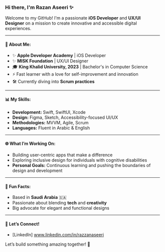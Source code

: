 ### Hi there, I'm **Razan Aseeri** ✨  

Welcome to my GitHub! I'm a passionate **iOS Developer** and **UX/UI Designer** on a mission to create innovative and accessible digital experiences.  

---

#### 🔧 **About Me:**
- ✨ **Apple Developer Academy** | iOS Developer  
- ✨ **MISK Foundation** | UX/UI Designer  
- 🎓 **King Khalid University, 2023** | Bachelor's in Computer Science  
- ⚡ Fast learner with a love for self-improvement and innovation  
- 🛠️ Currently diving into **Scrum practices**  

---

#### 📊 **My Skills:**
- **Development:** Swift, SwiftUI, Xcode
- **Design:** Figma, Sketch, Accessibility-focused UI/UX
- **Methodologies:** MVVM, Agile, Scrum
- **Languages:** Fluent in Arabic & English  

---

#### 🌐 **What I’m Working On:**
- Building user-centric apps that make a difference  
- Exploring inclusive design for individuals with cognitive disabilities  
- **Personal Goals:** Continuous learning and pushing the boundaries of design and development  

---

#### 🔧 **Fun Facts:**
- Based in **Saudi Arabia** 🇸🇦  
- Passionate about blending **tech** and **creativity**  
- Big advocate for elegant and functional designs  

---

#### 🔗 **Let’s Connect!**
- [LinkedIn]   www.linkedin.com/in/razzanaseeri


Let’s build something amazing together! 🚀

